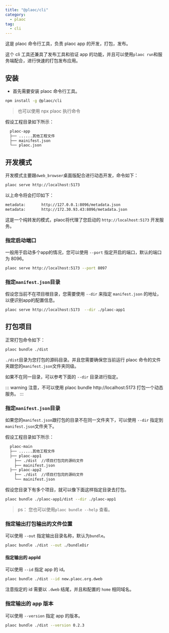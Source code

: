 ```yaml
---
title: "@plaoc/cli"
category:
  - plaoc
tag:
  - cli
---
```


这是 plaoc 命令行工具，负责 plaoc app 的开发，打包，发布。

这个 cli 工具还兼具了发布工具和验证 app 的功能，并且可以使用`plaoc run`和服务端配合，进行快速的打包发布应用。

## 安装

- 首先需要安装 plaoc 命令行工具。

```bash
npm install -g @plaoc/cli
```

> 也可以使用 npx plaoc 执行命令

假设工程目录如下所示：

```bash
  plaoc-app
  ├── ......其他工程文件
  ├── mainifest.json
  └── plaoc.json
```

## 开发模式

开发模式主要跟`dweb_browser`桌面版配合进行动态开发，命令如下：

```bash
plaoc serve http://localhost:5173
```

以上命令将会打印如下：

```bash
metadata:       http://127.0.0.1:8096/metadata.json
metadata:       http://172.30.93.43:8096/metadata.json
```

这是一个纯转发的模式，plaoc将代理了您启动的 `http://localhost:5173` 开发服务。

### 指定启动端口

一般用于启动多个app的情况，您可以使用 `--port` 指定开启的端口，默认的端口为 8096。

```bash
plaoc serve http://localhost:5173 --port 8097
```

### 指定`manifest.json`目录

假设您当前不在项目根目录，您需要使用 `--dir` 来指定 `manifest.json` 的地址，以便识别app的配置信息。

```bash
plaoc serve http://localhost:5173  --dir ./plaoc-app1
```

## 打包项目

正常打包命令如下：

```bash
plaoc bundle ./dist
```

`./dist`目录为您打包的源码目录。并且您需要确保您当前运行 plaoc 命令的文件夹跟您的`manifest.json`文件夹同级。

如果不在同一目录，可以参考下面的 `--dir` 目录进行指定。

::: warning
注意，不可以使用 plaoc bundle http://localhost:5173 打包一个动态服务。
:::

### 指定`manifest.json`目录

如果您的`manifest.json`跟打包的目录不在同一文件夹下，可以使用 `--dir` 指定到`manifest.json`文件夹下。

假设工程目录如下所示：

```bash
  plaoc-main
  ├── ......其他工程文件
  ├── plaoc-app1
    ├── ./dist  //项目打包完的源码文件
    ├── mainifest.json
  ├── plaoc-app2
    ├── ./dist  //项目打包完的源码文件
    └── mainifest.json
```

假设您目录下有多个项目，就可以像下面这样指定目录去打包。

```bash
plaoc bundle ./plaoc-app1/dist --dir ./plaoc-app1
```

> ps： 您也可以使用`plaoc bundle --help` 查看。

### 指定输出打包输出的文件位置

可以使用 `--out` 指定输出目录名称，默认为`bundle`。

```bash
plaoc bundle ./dist --out ./bundleDir
```

#### 指定输出的 appId

可以使用 `--id` 指定 app 的 id。

```bash
plaoc bundle ./dist --id new.plaoc.org.dweb
```

注意指定的 id 需要以 `.dweb` 结尾，并且和配置的 `home` 相同域名。

### 指定输出的 app 版本

可以使用 `--version` 指定 app 的版本。

```bash
plaoc bundle ./dist --version 0.2.3
```
